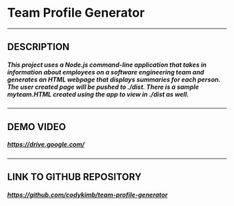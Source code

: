 # Team Profile Generator
  ---
##  DESCRIPTION  
  ##### This project uses a Node.js command-line application that takes in information about employees on a software engineering team and generates an HTML webpage that displays summaries for each person. The user created page will be pushed to ./dist. There is a sample myteam.HTML created using the app to view in ./dist as well.
  ---
## DEMO VIDEO  
##### https://drive.google.com/
  ---
## LINK TO GITHUB REPOSITORY  
##### https://github.com/codykimb/team-profile-generator 